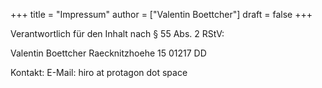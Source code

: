 +++
title = "Impressum"
author = ["Valentin Boettcher"]
draft = false
+++

Verantwortlich für den Inhalt nach § 55 Abs. 2 RStV:

Valentin Boettcher
Raecknitzhoehe 15
01217 DD

Kontakt:
E-Mail: hiro at protagon dot space